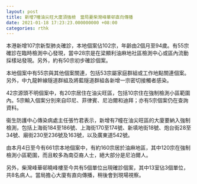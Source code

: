 ```yaml
---
layout: post
title: 新增7幢油尖旺大廈須強檢　當局憂柴灣峰華邨直向傳播
date: 2021-01-18 17:23:23.000000000 +08:00
categories: rthk
---
```


本港新增107宗新型肺炎確診，本地個案佔102宗，年齡由2個月至94歲。有55宗確診在臨時檢測中心發現，當中28宗是在梁顯利油麻地社區檢測中心或區內流動採樣站發現。另外，約有50宗初步確診個案。

本地個案中有55宗與其他個案關連，包括53宗屬家庭群組或工作地點關連個案。另外，中九龍幹線隧道群組及將藍隧道群組各新增一宗密切接觸者感染。

42宗源頭不明個案中，有20宗居住在油尖旺區，包括10宗住在強制檢測小區範圍內。5宗輸入個案分別來自印尼、菲律賓、尼泊爾和迪拜；亦有5宗個案仍在查詢資料。

衞生防護中心傳染病處主任張竹君表示，新增有7幢在油尖旺區的大廈要納入強制檢測，包括上海街184至186號、上海街170至174號、新填地街18號、炮台街28至34號、廟街230至236號及163號，以及廣東道542號。

由本月4日至今有661宗本地個案中，有約160宗居於油麻地區，其中120宗在強制檢測小區範圍，而且較多為南亞裔人士，絕大部分是尼泊爾人。

另外，柴灣峰華邨曉峰樓至今共有5個單位出現確診個案，其中13室佔3個單位，共8名病人。當局擔心大廈有直向傳播，稍後會到現場視察。
